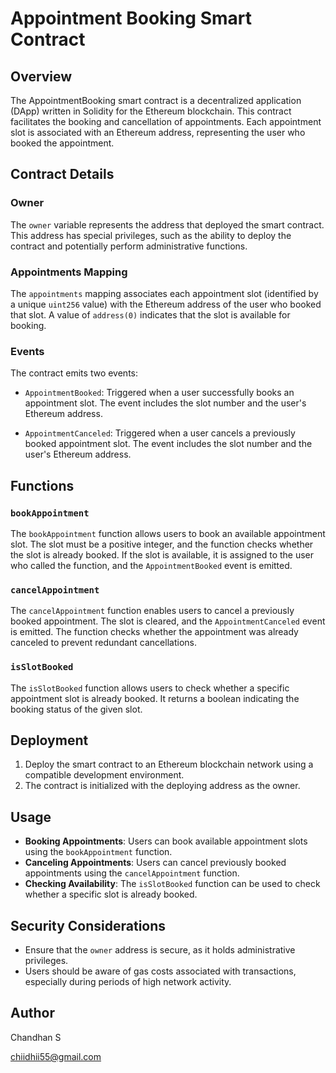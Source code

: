 # Appointment Booking Smart Contract

## Overview

The AppointmentBooking smart contract is a decentralized application (DApp) written in Solidity for the Ethereum blockchain. This contract facilitates the booking and cancellation of appointments. Each appointment slot is associated with an Ethereum address, representing the user who booked the appointment.

## Contract Details

### Owner

The `owner` variable represents the address that deployed the smart contract. This address has special privileges, such as the ability to deploy the contract and potentially perform administrative functions.

### Appointments Mapping

The `appointments` mapping associates each appointment slot (identified by a unique `uint256` value) with the Ethereum address of the user who booked that slot. A value of `address(0)` indicates that the slot is available for booking.

### Events

The contract emits two events:

- `AppointmentBooked`: Triggered when a user successfully books an appointment slot. The event includes the slot number and the user's Ethereum address.

- `AppointmentCanceled`: Triggered when a user cancels a previously booked appointment slot. The event includes the slot number and the user's Ethereum address.

## Functions

### `bookAppointment`

The `bookAppointment` function allows users to book an available appointment slot. The slot must be a positive integer, and the function checks whether the slot is already booked. If the slot is available, it is assigned to the user who called the function, and the `AppointmentBooked` event is emitted.

### `cancelAppointment`

The `cancelAppointment` function enables users to cancel a previously booked appointment. The slot is cleared, and the `AppointmentCanceled` event is emitted. The function checks whether the appointment was already canceled to prevent redundant cancellations.

### `isSlotBooked`

The `isSlotBooked` function allows users to check whether a specific appointment slot is already booked. It returns a boolean indicating the booking status of the given slot.

## Deployment

1. Deploy the smart contract to an Ethereum blockchain network using a compatible development environment.
2. The contract is initialized with the deploying address as the owner.

## Usage

- **Booking Appointments**: Users can book available appointment slots using the `bookAppointment` function.
- **Canceling Appointments**: Users can cancel previously booked appointments using the `cancelAppointment` function.
- **Checking Availability**: The `isSlotBooked` function can be used to check whether a specific slot is already booked.

## Security Considerations

- Ensure that the `owner` address is secure, as it holds administrative privileges.
- Users should be aware of gas costs associated with transactions, especially during periods of high network activity.

## Author

Chandhan S

chiidhii55@gmail.com
